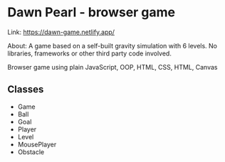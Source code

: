 # Dawn Pearl - browser game

Link: https://dawn-game.netlify.app/

About: A game based on a self-built gravity simulation with 6 levels. No libraries, frameworks or other third party code involved.

Browser game using plain JavaScript, OOP, HTML, CSS, HTML, Canvas

## Classes

- Game
- Ball
- Goal
- Player
- Level
- MousePlayer
- Obstacle
